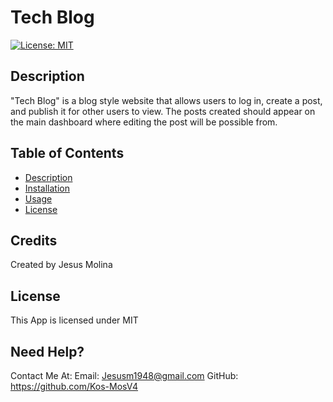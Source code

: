 # Tech Blog

[![License: MIT](https://img.shields.io/badge/License-MIT-yellow.svg)](https://opensource.org/licenses/MIT)

## Description

"Tech Blog" is a blog style website that allows users to log in, create a post, and publish it for other users to view. The posts created should appear on the main dashboard where editing the post will be possible from.

## **Table of Contents**

- [Description](#Description)
- [Installation](#Installation)
- [Usage](#Usage)
- [License](#License)

## Credits

Created by Jesus Molina

## License

This App is licensed under MIT

## Need Help?

Contact Me At:
Email: Jesusm1948@gmail.com
GitHub: https://github.com/Kos-MosV4
